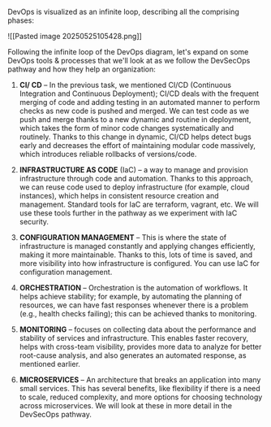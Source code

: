 DevOps is visualized as an infinite loop, describing all the comprising phases:

![[Pasted image 20250525105428.png]]

Following the infinite loop of the DevOps diagram, let's expand on some DevOps tools & processes that we'll look at as we follow the DevSecOps pathway and how they help an organization:

1. **CI/ CD** – In the previous task, we mentioned CI/CD (Continuous Integration and Continuous Deployment); CI/CD deals with the frequent merging of code and adding testing in an automated manner to perform checks as new code is pushed and merged. We can test code as we push and merge thanks to a new dynamic and routine in deployment, which takes the form of minor code changes systematically and routinely. Thanks to this change in dynamic, CI/CD helps detect bugs early and decreases the effort of maintaining modular code massively, which introduces reliable rollbacks of versions/code.

2. **INFRASTRUCTURE AS CODE** (IaC) – a way to manage and provision infrastructure through code and automation. Thanks to this approach, we can reuse code used to deploy infrastructure (for example, cloud instances), which helps in consistent resource creation and management. Standard tools for IaC are terraform, vagrant, etc. We will use these tools further in the pathway as we experiment with IaC security. 

3. **CONFIGURATION MANAGEMENT** – This is where the state of infrastructure is managed constantly and applying changes efficiently, making it more maintainable. Thanks to this, lots of time is saved, and more visibility into how infrastructure is configured. You can use IaC for configuration management.

4. **ORCHESTRATION** – Orchestration is the automation of workflows. It helps achieve stability; for example, by automating the planning of resources, we can have fast responses whenever there is a problem (e.g., health checks failing); this can be achieved thanks to monitoring.

5. **MONITORING** – focuses on collecting data about the performance and stability of services and infrastructure. This enables faster recovery, helps with cross-team visibility, provides more data to analyze for better root-cause analysis, and also generates an automated response, as mentioned earlier.

6. **MICROSERVICES** – An architecture that breaks an application into many small services. This has several benefits, like flexibility if there is a need to scale, reduced complexity, and more options for choosing technology across microservices. We will look at these in more detail in the DevSecOps pathway.